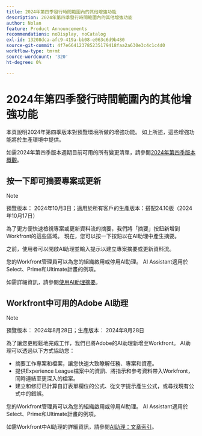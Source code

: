 ```yaml
---
title: 2024年第四季發行時間範圍內的其他增強功能
description: 2024年第四季發行時間範圍內的其他增強功能
author: Nolan
feature: Product Announcements
recommendations: noDisplay, noCatalog
exl-id: 13208dca-afc9-419a-bb08-e063c6d9b480
source-git-commit: 4f7e664123785235179418faa2a630e3c4c1c4d0
workflow-type: tm+mt
source-wordcount: '320'
ht-degree: 0%

---
```


# 2024年第四季發行時間範圍內的其他增強功能

本頁說明2024年第四季版本對預覽環境所做的增強功能。 如上所述，這些增強功能將於生產環境中提供。

如需2024年第四季版本週期目前可用的所有變更清單，請參閱[2024年第四季版本概觀](/help/quicksilver/product-announcements/product-releases/24-q4-release-activity/24-q4-release-overview.md)。

## 按一下即可摘要專案或更新

>[!NOTE]
>
>預覽版本： 2024年10月3日；適用於所有客戶的生產版本：搭配24.10版（2024年10月17日）

為了更方便快速檢視專案或更新資料流的摘要，我們將「摘要」按鈕新增到Workfront的這些區域。 現在，您可以按一下按鈕以在AI助理中產生摘要。

之前，使用者可以開啟AI助理並輸入提示以建立專案摘要或更新資料流。

您的Workfront管理員可以為您的組織啟用或停用AI助理。 AI Assistant適用於Select、Prime和Ultimate計畫的例項。

如需詳細資訊，請參閱[使用AI助理摘要](/help/quicksilver/workfront-basics/ai-assistant/summarize-this.md)。

## Workfront中可用的Adobe AI助理

>[!NOTE]
>
>預覽版本： 2024年8月28日；生產版本： 2024年8月28日

為了讓您更輕鬆地完成工作，我們已將Adobe的AI助理新增至Workfront。 AI助理可以透過以下方式協助您：

* 摘要工作專案和檔案，讓您快速大致瞭解任務、專案和資產。
* 提供Experience League檔案中的資訊、將指示和參考資料帶入Workfront，同時連結至更深入的檔案。
* 建立和修訂已計算自訂表單欄位的公式、從文字提示產生公式，或尋找現有公式中的錯誤。

您的Workfront管理員可以為您的組織啟用或停用AI助理。 AI Assistant適用於Select、Prime和Ultimate計畫的例項。

如需Workfront中AI助理的詳細資訊，請參閱[AI助理：文章索引](/help/quicksilver/workfront-basics/ai-assistant/ai-assistant.md)。
